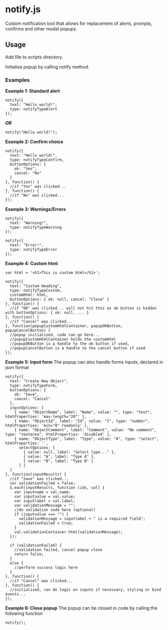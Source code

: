 # notify.js
Custom notification tool that allows for replacement of alerts, prompts, confirms and other modal popups.

## Usage
Add file to scripts directory.

Initialise popup by calling notify method.

### Examples
**Example 1: Standard alert**
```
notify({ 
  text: "Hello world!",
  type: notifyTypeAlert 
});
```
***OR***
```
notify("Hello world!");
```

**Example 2: Confirm choice**
```
notify({ 
  text: "Hello world!", 
  type: notifyTypeConfirm, 
  buttonOptions: {
    ok: "Yes",
    cancel: "No"
  }
}, function() {
  //if "Yes" was clicked...
}, function() {
  //if "No" was clicked...
});
```

**Example 3: Warnings/Errors**
```
notify({ 
  text: "Warning!",
  type: notifyTypeWarning 
});

notify({ 
  text: "Error!",
  type: notifyTypeError 
});
```

**Example 4: Custom html**
```
var html = '<h1>This is custom html</h1>';

notify({
  text: "Custom Heading",
  type: notifyTypeCustom,
  customHtml: html,
  buttonOptions: { ok: null, cancel: "Close" }
}, function() {
  //if "OK" was clicked... will not hit this as ok button is hidden with buttonOptions: { ok: null, ... }
}, function() {
  //if "Cancel" was clicked...
}, function(popupCustomHtmlContainer, popupOKButton, popupCancelButton) {
  //popup initialised, code can go here...
  //popupCustomHtmlContainer holds the customHtml
  //popupOKButton is a handle to the ok button if used,
  //popupCancelButton is a handle to the cancel button if used
});
```

**Example 5: Input form**
The popup can also handle forms inputs, declared in json format
```
notify({
  text: "Create New Object",
  type: notifyTypeForm,
  buttonOptions: {
    ok: "Save",
    cancel: "Cancel"
  },
  inputOptions: [
    { name: "ObjectName", label: "Name", value: "", type: "text", htmlProperties: 'max-length="20"' },
    { name: "ObjectId", label: "Id", value: "1", type: "number", htmlProperties: 'min="0" readonly' },
    { name: "ObjectComment", label: "Comment", value: "No comment", type: "textarea", htmlProperties: 'disabled' },
    { name: "ObjectType", label: "Type", value: "A", type: "select", htmlProperties: '', 
      selectOptions: [
        { value: null, label: "Select type..." },
        { value: "A", label: "Type A" },
        { value: "B", label: "Type B" }
      ] }
  ]
}, function(inputResults) {
  //if "Save" was clicked...
  var validationFailed = false;
  $.each(inputResults, function (idx, val) {
    var inputname = val.name;
    var inputvalue = val.value;
    var inputlabel = val.label;
    var validationMessage = "";
    //do validation code here (optional)
    if (inputvalue === "") {
      validationMessage = inputlabel + " is a required field";
      validationFailed = true;
    }
    val.validationContainer.html(validationMessage);
  });
  
  if (validationFailed) {
    //validation failed, cancel popup close
    return false;
  }
  else {
    //perform success logic here
  }
}, function() {
  //if "Cancel" was clicked...
}, function() {
  //initialised, can do logic on inputs if necessary, styling or bind events...
});
```

**Example 6: Close popup**
The popup can be closed in code by calling the following function
```
notify();
```
